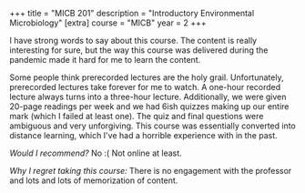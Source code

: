 +++
title = "MICB 201"
description = "Introductory Environmental Microbiology"
[extra]
course = "MICB"
year = 2
+++

I have strong words to say about this course. The content is really interesting for sure, but the way this course was delivered during the pandemic made it hard for me to learn the content.

Some people think prerecorded lectures are the holy grail. Unfortunately, prerecorded lectures take forever for me to watch. A one-hour recorded lecture always turns into a three-hour lecture. Additionally, we were given 20-page readings per week and we had 6ish quizzes making up our entire mark (which I failed at least one). The quiz and final questions were ambiguous and very unforgiving. This course was essentially converted into distance learning, which I've had a horrible experience with in the past.

*Would I recommend?* No :( Not online at least.

*Why I regret taking this course:* There is no engagement with the professor and lots and lots of memorization of content. 